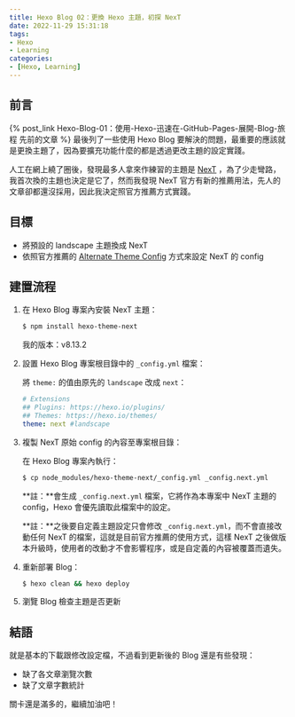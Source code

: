 ```yaml
---
title: Hexo Blog 02：更換 Hexo 主題，初探 NexT
date: 2022-11-29 15:31:18
tags:
- Hexo
- Learning
categories:
- [Hexo, Learning]
---
```


## 前言

{% post_link Hexo-Blog-01：使用-Hexo-迅速在-GitHub-Pages-展開-Blog-旅程 先前的文章 %}  最後列了一些使用 Hexo Blog 要解決的問題，最重要的應該就是更換主題了，因為要擴充功能什麼的都是透過更改主題的設定實踐。

人工在網上繞了圈後，發現最多人拿來作練習的主題是 [NexT](https://theme-next.js.org/) ，為了少走彎路，我首次換的主題也決定是它了，然而我發現 NexT 官方有新的推薦用法，先人的文章卻都還沒採用，因此我決定照官方推薦方式實踐。



## 目標

* 將預設的 landscape 主題換成 NexT
* 依照官方推薦的 [Alternate Theme Config](https://theme-next.js.org/docs/getting-started/configuration.html) 方式來設定 NexT 的 config

<!-- more -->



## 建置流程

1. 在 Hexo Blog 專案內安裝 NexT 主題：

   ```sh
   $ npm install hexo-theme-next
   ```
   
   我的版本：v8.13.2



2. 設置 Hexo Blog 專案根目錄中的 `_config.yml` 檔案：

   將 `theme:` 的值由原先的 `landscape` 改成 `next`：

   ```yaml
   # Extensions
   ## Plugins: https://hexo.io/plugins/
   ## Themes: https://hexo.io/themes/
   theme: next #landscape
   ```



3. 複製 NexT 原始 config 的內容至專案根目錄：

   在 Hexo Blog 專案內執行：

   ```sh
   $ cp node_modules/hexo-theme-next/_config.yml _config.next.yml
   ```

   **註：**會生成 `_config.next.yml` 檔案，它將作為本專案中 NexT 主題的 config，Hexo 會優先讀取此檔案中的設定。
   
   **註：**之後要自定義主題設定只會修改 `_config.next.yml`，而不會直接改動任何 NexT 的檔案，這就是目前官方推薦的使用方式，這樣 NexT 之後做版本升級時，使用者的改動才不會影響程序，或是自定義的內容被覆蓋而遺失。



4. 重新部署 Blog：

   ```sh
   $ hexo clean && hexo deploy
   ```



5. 瀏覽 Blog 檢查主題是否更新



## 結語

就是基本的下載跟修改設定檔，不過看到更新後的 Blog 還是有些發現：

* 缺了各文章瀏覽次數
* 缺了文章字數統計

關卡還是滿多的，繼續加油吧！

